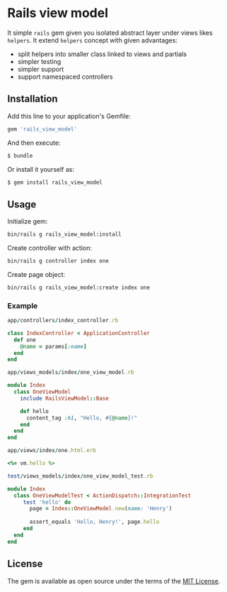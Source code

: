 # Rails view model

It simple `rails` gem given you isolated abstract layer under views likes `helpers`.
It extend `helpers` concept with given advantages:
- split helpers into smaller class linked to views and partials
- simpler testing
- simpler support
- support namespaced controllers

## Installation
Add this line to your application's Gemfile:

```ruby
gem 'rails_view_model'
```

And then execute:
```bash
$ bundle
```

Or install it yourself as:
```bash
$ gem install rails_view_model
```

## Usage

Initialize gem:

```bash
bin/rails g rails_view_model:install
```

Create controller with action:

```bash
bin/rails g controller index one
```

Create page object:

```bash
bin/rails g rails_view_model:create index one
```

### Example

```ruby
app/controllers/index_controller.rb

class IndexController < ApplicationController
  def one
    @name = params[:name]
  end
end
```

```ruby
app/views_models/index/one_view_model.rb

module Index
  class OneViewModel
    include RailsViewModel::Base

    def hello
      content_tag :h1, "Hello, #{@name}!"
    end
  end
end
```

```ruby
app/views/index/one.html.erb

<%= vm.hello %>
```

```ruby
test/views_models/index/one_view_model_test.rb

module Index
  class OneViewModelTest < ActionDispatch::IntegrationTest
     test 'hello' do
       page = Index::OneViewModel.new(name: 'Henry')
       
       assert_equals 'Hello, Henry!', page.hello
     end
  end
end
```

## License
The gem is available as open source under the terms of the [MIT License](http://opensource.org/licenses/MIT).
